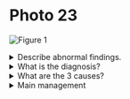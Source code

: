 # Photo 23

![Figure 1](/paediatrics/photo/23a.jpg)

<details>
<summary>Describe abnormal findings.</summary>

1. Homogenous opacity in right upper zone and middle zone
1. Indistinct or blurring of right cardiac border

</details>

<details>
<summary>What is the diagnosis?</summary>
Right upper and middle lobes consolidation
</details>

<details>
<summary>What are the 3 causes?</summary>

1. Pneumonia
1. Aspiration pneumonia
1. Tuberculosis

</details>

<details>
<summary>Main management</summary>
Antibiotics
</details>
